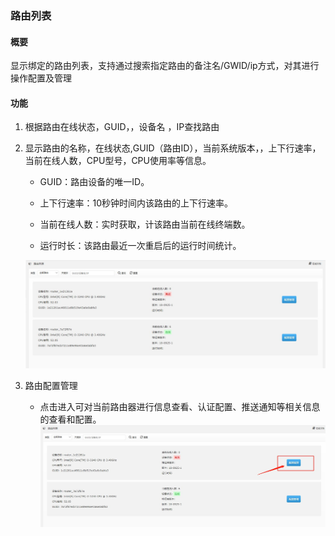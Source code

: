 
### 路由列表
#### 概要
显示绑定的路由列表，支持通过搜索指定路由的备注名/GWID/ip方式，对其进行操作配置及管理

#### 功能
1. 根据路由在线状态，GUID，，设备名 ，IP查找路由

2. 显示路由的名称，在线状态,GUID（路由ID），当前系统版本，，上下行速率，当前在线人数，CPU型号，CPU使用率等信息。

    * GUID：路由设备的唯一ID。

    * 上下行速率：10秒钟时间内该路由的上下行速率。

    * 当前在线人数：实时获取，计该路由当前在线终端数。

    * 运行时长：该路由最近一次重启后的运行时间统计。

    ![Alt text](/images/router_list.jpg)

3.  路由配置管理
    * 点击进入可对当前路由器进行信息查看、认证配置、推送通知等相关信息的查看和配置。  
    ![Alt text](/images/router_config.jpg)




